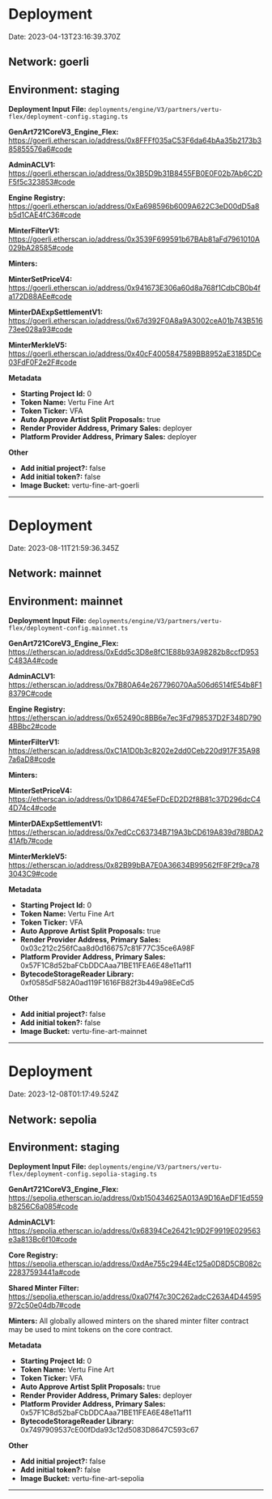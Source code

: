 # Deployment

Date: 2023-04-13T23:16:39.370Z

## **Network:** goerli

## **Environment:** staging

**Deployment Input File:** `deployments/engine/V3/partners/vertu-flex/deployment-config.staging.ts`

**GenArt721CoreV3_Engine_Flex:** https://goerli.etherscan.io/address/0x8FFFf035aC53F6da64bAa35b2173b385855576a6#code

**AdminACLV1:** https://goerli.etherscan.io/address/0x3B5D9b31B8455FB0E0F02b7Ab6C2DF5f5c323853#code

**Engine Registry:** https://goerli.etherscan.io/address/0xEa698596b6009A622C3eD00dD5a8b5d1CAE4fC36#code

**MinterFilterV1:** https://goerli.etherscan.io/address/0x3539F699591b67BAb81aFd7961010A029bA28585#code

**Minters:**

**MinterSetPriceV4:** https://goerli.etherscan.io/address/0x941673E306a60d8a768f1CdbCB0b4fa172D88AEe#code

**MinterDAExpSettlementV1:** https://goerli.etherscan.io/address/0x67d392F0A8a9A3002ceA01b743B51673ee028a93#code

**MinterMerkleV5:** https://goerli.etherscan.io/address/0x40cF4005847589BB8952aE3185DCe03FdF0F2e2F#code

**Metadata**

- **Starting Project Id:** 0
- **Token Name:** Vertu Fine Art
- **Token Ticker:** VFA
- **Auto Approve Artist Split Proposals:** true
- **Render Provider Address, Primary Sales:** deployer
- **Platform Provider Address, Primary Sales:** deployer

**Other**

- **Add initial project?:** false
- **Add initial token?:** false
- **Image Bucket:** vertu-fine-art-goerli

---

# Deployment

Date: 2023-08-11T21:59:36.345Z

## **Network:** mainnet

## **Environment:** mainnet

**Deployment Input File:** `deployments/engine/V3/partners/vertu-flex/deployment-config.mainnet.ts`

**GenArt721CoreV3_Engine_Flex:** https://etherscan.io/address/0xEdd5c3D8e8fC1E88b93A98282b8ccfD953C483A4#code

**AdminACLV1:** https://etherscan.io/address/0x7B80A64e267796070Aa506d6514fE54b8F18379C#code

**Engine Registry:** https://etherscan.io/address/0x652490c8BB6e7ec3Fd798537D2F348D7904BBbc2#code

**MinterFilterV1:** https://etherscan.io/address/0xC1A1D0b3c8202e2dd0Ceb220d917F35A987a6aD8#code

**Minters:**

**MinterSetPriceV4:** https://etherscan.io/address/0x1D86474E5eFDcED2D2f8B81c37D296dcC44D74c4#code

**MinterDAExpSettlementV1:** https://etherscan.io/address/0x7edCcC63734B719A3bCD619A839d78BDA241Afb7#code

**MinterMerkleV5:** https://etherscan.io/address/0x82B99bBA7E0A36634B99562fF8F2f9ca783043C9#code

**Metadata**

- **Starting Project Id:** 0
- **Token Name:** Vertu Fine Art
- **Token Ticker:** VFA
- **Auto Approve Artist Split Proposals:** true
- **Render Provider Address, Primary Sales:** 0x03c212c256fCaa8d0d166757c81F77C35ce6A98F
- **Platform Provider Address, Primary Sales:** 0x57F1C8d52baFCbDDCAaa71BE11FEA6E48e11af11
- **BytecodeStorageReader Library:** 0xf0585dF582A0ad119F1616FB82f3b449a98EeCd5

**Other**

- **Add initial project?:** false
- **Add initial token?:** false
- **Image Bucket:** vertu-fine-art-mainnet

---

# Deployment

Date: 2023-12-08T01:17:49.524Z

## **Network:** sepolia

## **Environment:** staging

**Deployment Input File:** `deployments/engine/V3/partners/vertu-flex/deployment-config.sepolia-staging.ts`

**GenArt721CoreV3_Engine_Flex:** https://sepolia.etherscan.io/address/0xb150434625A013A9D16AeDF1Ed559b8256C6a085#code

**AdminACLV1:** https://sepolia.etherscan.io/address/0x68394Ce26421c9D2F9919E029563e3a813Bc6f10#code

**Core Registry:** https://sepolia.etherscan.io/address/0xdAe755c2944Ec125a0D8D5CB082c22837593441a#code

**Shared Minter Filter:** https://sepolia.etherscan.io/address/0xa07f47c30C262adcC263A4D44595972c50e04db7#code

**Minters:** All globally allowed minters on the shared minter filter contract may be used to mint tokens on the core contract.

**Metadata**

- **Starting Project Id:** 0
- **Token Name:** Vertu Fine Art
- **Token Ticker:** VFA
- **Auto Approve Artist Split Proposals:** true
- **Render Provider Address, Primary Sales:** deployer
- **Platform Provider Address, Primary Sales:** 0x57F1C8d52baFCbDDCAaa71BE11FEA6E48e11af11
- **BytecodeStorageReader Library:** 0x7497909537cE00fDda93c12d5083D8647C593c67

**Other**

- **Add initial project?:** false
- **Add initial token?:** false
- **Image Bucket:** vertu-fine-art-sepolia

---
